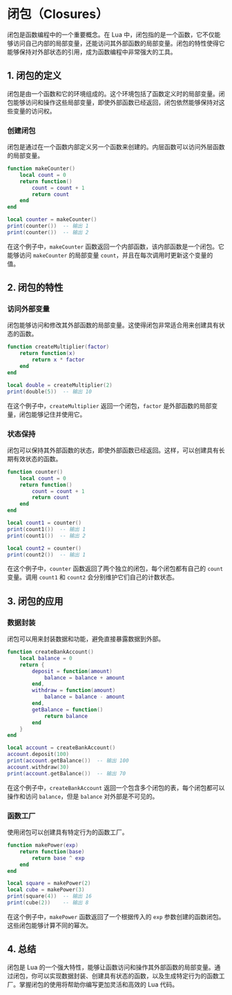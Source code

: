 # 闭包（Closures）

闭包是函数编程中的一个重要概念。在 Lua 中，闭包指的是一个函数，它不仅能够访问自己内部的局部变量，还能访问其外部函数的局部变量。闭包的特性使得它能够保持对外部状态的引用，成为函数编程中非常强大的工具。

## 1. 闭包的定义

闭包是由一个函数和它的环境组成的。这个环境包括了函数定义时的局部变量。闭包能够访问和操作这些局部变量，即使外部函数已经返回，闭包依然能够保持对这些变量的访问权。

### 创建闭包

闭包是通过在一个函数内部定义另一个函数来创建的。内层函数可以访问外层函数的局部变量。

```lua
function makeCounter()
    local count = 0
    return function()
        count = count + 1
        return count
    end
end

local counter = makeCounter()
print(counter())  -- 输出 1
print(counter())  -- 输出 2
```

在这个例子中，`makeCounter` 函数返回一个内部函数，该内部函数是一个闭包。它能够访问 `makeCounter` 的局部变量 `count`，并且在每次调用时更新这个变量的值。

## 2. 闭包的特性

### 访问外部变量

闭包能够访问和修改其外部函数的局部变量。这使得闭包非常适合用来创建具有状态的函数。

```lua
function createMultiplier(factor)
    return function(x)
        return x * factor
    end
end

local double = createMultiplier(2)
print(double(5))  -- 输出 10
```

在这个例子中，`createMultiplier` 返回一个闭包，`factor` 是外部函数的局部变量，闭包能够记住并使用它。

### 状态保持

闭包可以保持其外部函数的状态，即使外部函数已经返回。这样，可以创建具有长期有效状态的函数。

```lua
function counter()
    local count = 0
    return function()
        count = count + 1
        return count
    end
end

local count1 = counter()
print(count1())  -- 输出 1
print(count1())  -- 输出 2

local count2 = counter()
print(count2())  -- 输出 1
```

在这个例子中，`counter` 函数返回了两个独立的闭包，每个闭包都有自己的 `count` 变量。调用 `count1` 和 `count2` 会分别维护它们自己的计数状态。

## 3. 闭包的应用

### 数据封装

闭包可以用来封装数据和功能，避免直接暴露数据到外部。

```lua
function createBankAccount()
    local balance = 0
    return {
        deposit = function(amount)
            balance = balance + amount
        end,
        withdraw = function(amount)
            balance = balance - amount
        end,
        getBalance = function()
            return balance
        end
    }
end

local account = createBankAccount()
account.deposit(100)
print(account.getBalance())  -- 输出 100
account.withdraw(30)
print(account.getBalance())  -- 输出 70
```

在这个例子中，`createBankAccount` 返回一个包含多个闭包的表，每个闭包都可以操作和访问 `balance`，但是 `balance` 对外部是不可见的。

### 函数工厂

使用闭包可以创建具有特定行为的函数工厂。

```lua
function makePower(exp)
    return function(base)
        return base ^ exp
    end
end

local square = makePower(2)
local cube = makePower(3)
print(square(4))  -- 输出 16
print(cube(2))    -- 输出 8
```

在这个例子中，`makePower` 函数返回了一个根据传入的 `exp` 参数创建的函数闭包。这些闭包能够计算不同的幂次。

## 4. 总结

闭包是 Lua 的一个强大特性，能够让函数访问和操作其外部函数的局部变量。通过闭包，你可以实现数据封装、创建具有状态的函数，以及生成特定行为的函数工厂。掌握闭包的使用将帮助你编写更加灵活和高效的 Lua 代码。